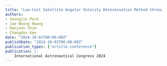 ```yaml
---
title: "Low-Cost Satellite Angular Velocity Determination Method through Optical Flow Tracking Based on Flownet"
authors:
- Seongjin Park
- Jae Woong Hwang
- Hanjoon Shim
- Changdon Kee
date: "2024-10-01T00:00:00Z"
publishDate: "2024-10-01T00:00:00Z"
publication_types: ["article-conference"]
publication: |-
    International Astronautical Congress 2024
---
```

